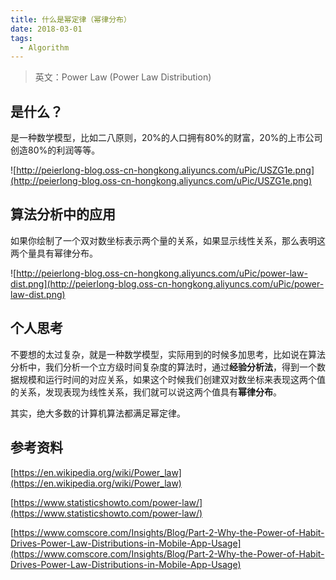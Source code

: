 ```yaml
---
title: 什么是幂定律（幂律分布）
date: 2018-03-01
tags:
  - Algorithm
---
```



> 英文：Power Law (Power Law Distribution)

## 是什么？

是一种数学模型，比如二八原则，20%的人口拥有80%的财富，20%的上市公司创造80%的利润等等。

![http://peierlong-blog.oss-cn-hongkong.aliyuncs.com/uPic/USZG1e.png](http://peierlong-blog.oss-cn-hongkong.aliyuncs.com/uPic/USZG1e.png)

## 算法分析中的应用

如果你绘制了一个双对数坐标表示两个量的关系，如果显示线性关系，那么表明这两个量具有幂律分布。

![http://peierlong-blog.oss-cn-hongkong.aliyuncs.com/uPic/power-law-dist.png](http://peierlong-blog.oss-cn-hongkong.aliyuncs.com/uPic/power-law-dist.png)

## 个人思考

不要想的太过复杂，就是一种数学模型，实际用到的时候多加思考，比如说在算法分析中，我们分析一个立方级时间复杂度的算法时，通过**经验分析法**，得到一个数据规模和运行时间的对应关系，如果这个时候我们创建双对数坐标来表现这两个值的关系，发现表现为线性关系，我们就可以说这两个值具有**幂律分布**。

其实，绝大多数的计算机算法都满足幂定律。

## 参考资料

[https://en.wikipedia.org/wiki/Power_law](https://en.wikipedia.org/wiki/Power_law)

[https://www.statisticshowto.com/power-law/](https://www.statisticshowto.com/power-law/)

[https://www.comscore.com/Insights/Blog/Part-2-Why-the-Power-of-Habit-Drives-Power-Law-Distributions-in-Mobile-App-Usage](https://www.comscore.com/Insights/Blog/Part-2-Why-the-Power-of-Habit-Drives-Power-Law-Distributions-in-Mobile-App-Usage)
